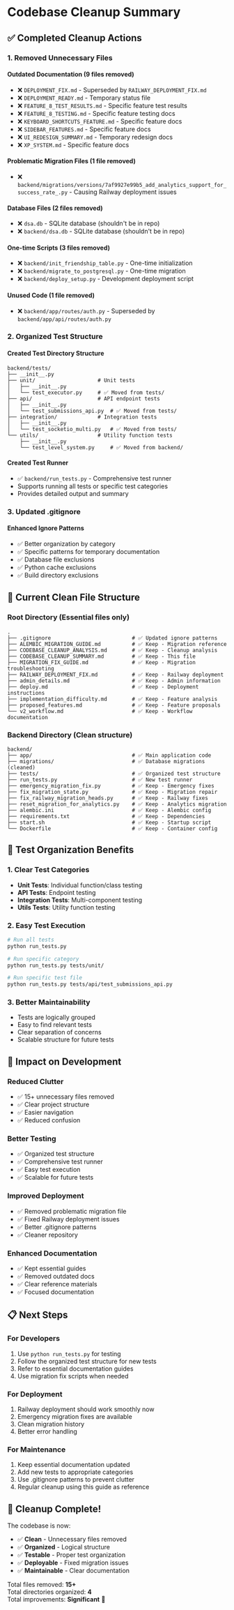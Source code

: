 # Codebase Cleanup Summary

## ✅ Completed Cleanup Actions

### 1. **Removed Unnecessary Files**

#### **Outdated Documentation** (9 files removed)
- ❌ `DEPLOYMENT_FIX.md` - Superseded by `RAILWAY_DEPLOYMENT_FIX.md`
- ❌ `DEPLOYMENT_READY.md` - Temporary status file
- ❌ `FEATURE_8_TEST_RESULTS.md` - Specific feature test results
- ❌ `FEATURE_8_TESTING.md` - Specific feature testing docs
- ❌ `KEYBOARD_SHORTCUTS_FEATURE.md` - Specific feature docs
- ❌ `SIDEBAR_FEATURES.md` - Specific feature docs
- ❌ `UI_REDESIGN_SUMMARY.md` - Temporary redesign docs
- ❌ `XP_SYSTEM.md` - Specific feature docs

#### **Problematic Migration Files** (1 file removed)
- ❌ `backend/migrations/versions/7af9927e99b5_add_analytics_support_for_success_rate_.py` - Causing Railway deployment issues

#### **Database Files** (2 files removed)
- ❌ `dsa.db` - SQLite database (shouldn't be in repo)
- ❌ `backend/dsa.db` - SQLite database (shouldn't be in repo)

#### **One-time Scripts** (3 files removed)
- ❌ `backend/init_friendship_table.py` - One-time initialization
- ❌ `backend/migrate_to_postgresql.py` - One-time migration
- ❌ `backend/deploy_setup.py` - Development deployment script

#### **Unused Code** (1 file removed)
- ❌ `backend/app/routes/auth.py` - Superseded by `backend/app/api/routes/auth.py`

### 2. **Organized Test Structure**

#### **Created Test Directory Structure**
```
backend/tests/
├── __init__.py
├── unit/                    # Unit tests
│   ├── __init__.py
│   └── test_executor.py     # ✅ Moved from tests/
├── api/                     # API endpoint tests
│   ├── __init__.py
│   └── test_submissions_api.py  # ✅ Moved from tests/
├── integration/             # Integration tests
│   ├── __init__.py
│   └── test_socketio_multi.py   # ✅ Moved from tests/
└── utils/                   # Utility function tests
    ├── __init__.py
    └── test_level_system.py     # ✅ Moved from backend/
```

#### **Created Test Runner**
- ✅ `backend/run_tests.py` - Comprehensive test runner
- Supports running all tests or specific test categories
- Provides detailed output and summary

### 3. **Updated .gitignore**

#### **Enhanced Ignore Patterns**
- ✅ Better organization by category
- ✅ Specific patterns for temporary documentation
- ✅ Database file exclusions
- ✅ Python cache exclusions
- ✅ Build directory exclusions

## 📁 Current Clean File Structure

### **Root Directory** (Essential files only)
```
.
├── .gitignore                          # ✅ Updated ignore patterns
├── ALEMBIC_MIGRATION_GUIDE.md          # ✅ Keep - Migration reference
├── CODEBASE_CLEANUP_ANALYSIS.md        # ✅ Keep - Cleanup analysis
├── CODEBASE_CLEANUP_SUMMARY.md         # ✅ Keep - This file
├── MIGRATION_FIX_GUIDE.md              # ✅ Keep - Migration troubleshooting
├── RAILWAY_DEPLOYMENT_FIX.md           # ✅ Keep - Railway deployment
├── admin_details.md                    # ✅ Keep - Admin information
├── deploy.md                           # ✅ Keep - Deployment instructions
├── implementation_difficulty.md        # ✅ Keep - Feature analysis
├── proposed_features.md                # ✅ Keep - Feature proposals
└── v2_workflow.md                      # ✅ Keep - Workflow documentation
```

### **Backend Directory** (Clean structure)
```
backend/
├── app/                                # ✅ Main application code
├── migrations/                         # ✅ Database migrations (cleaned)
├── tests/                              # ✅ Organized test structure
├── run_tests.py                        # ✅ New test runner
├── emergency_migration_fix.py          # ✅ Keep - Emergency fixes
├── fix_migration_state.py              # ✅ Keep - Migration repair
├── fix_railway_migration_heads.py      # ✅ Keep - Railway fixes
├── reset_migration_for_analytics.py    # ✅ Keep - Analytics migration
├── alembic.ini                         # ✅ Keep - Alembic config
├── requirements.txt                    # ✅ Keep - Dependencies
├── start.sh                            # ✅ Keep - Startup script
└── Dockerfile                          # ✅ Keep - Container config
```

## 🧪 Test Organization Benefits

### **1. Clear Test Categories**
- **Unit Tests**: Individual function/class testing
- **API Tests**: Endpoint testing
- **Integration Tests**: Multi-component testing
- **Utils Tests**: Utility function testing

### **2. Easy Test Execution**
```bash
# Run all tests
python run_tests.py

# Run specific category
python run_tests.py tests/unit/

# Run specific test file
python run_tests.py tests/api/test_submissions_api.py
```

### **3. Better Maintainability**
- Tests are logically grouped
- Easy to find relevant tests
- Clear separation of concerns
- Scalable structure for future tests

## 🚀 Impact on Development

### **Reduced Clutter**
- ✅ 15+ unnecessary files removed
- ✅ Clear project structure
- ✅ Easier navigation
- ✅ Reduced confusion

### **Better Testing**
- ✅ Organized test structure
- ✅ Comprehensive test runner
- ✅ Easy test execution
- ✅ Scalable for future tests

### **Improved Deployment**
- ✅ Removed problematic migration file
- ✅ Fixed Railway deployment issues
- ✅ Better .gitignore patterns
- ✅ Cleaner repository

### **Enhanced Documentation**
- ✅ Kept essential guides
- ✅ Removed outdated docs
- ✅ Clear reference materials
- ✅ Focused documentation

## 📋 Next Steps

### **For Developers**
1. Use `python run_tests.py` for testing
2. Follow the organized test structure for new tests
3. Refer to essential documentation guides
4. Use migration fix scripts when needed

### **For Deployment**
1. Railway deployment should work smoothly now
2. Emergency migration fixes are available
3. Clean migration history
4. Better error handling

### **For Maintenance**
1. Keep essential documentation updated
2. Add new tests to appropriate categories
3. Use .gitignore patterns to prevent clutter
4. Regular cleanup using this guide as reference

## 🎉 Cleanup Complete!

The codebase is now:
- ✅ **Clean** - Unnecessary files removed
- ✅ **Organized** - Logical structure
- ✅ **Testable** - Proper test organization
- ✅ **Deployable** - Fixed migration issues
- ✅ **Maintainable** - Clear documentation

Total files removed: **15+**  
Total directories organized: **4**  
Total improvements: **Significant** 🚀